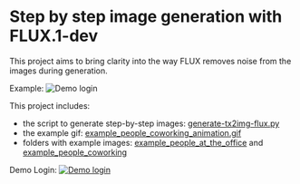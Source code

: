 # Step by step image generation with FLUX.1-dev

This project aims to bring clarity into the way FLUX removes noise from the images during generation.

Example:
<img src="/example_people_coworking_animation.gif" alt="Demo login" style="max-width:80%;">

This project includes:
- the script to generate step-by-step images: [generate-tx2img-flux.py](generate-tx2img-flux.py)
- the example gif: [example_people_coworking_animation.gif](example_people_coworking_animation.gif)
- folders with example images: [example_people_at_the_office](example_people_at_the_office) and [example_people_coworking](example_people_coworking)

Demo Login:
<a href="https://www.youtube.com/watch?v=8r734-SjsVU?autoplay=1" style="max-width: 80vw"><img src="/wertpapieranlagen/src/assets/preview/demo_login_videopreview.png" alt="Demo login" style="max-width:80%;"></a>
